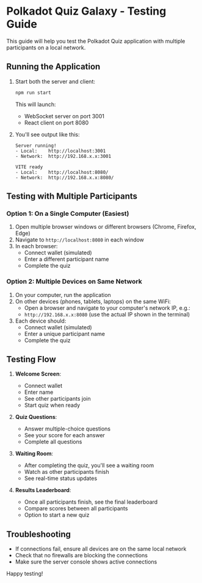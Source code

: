 # Polkadot Quiz Galaxy - Testing Guide

This guide will help you test the Polkadot Quiz application with multiple participants on a local network.

## Running the Application

1. Start both the server and client:

   ```bash
   npm run start
   ```

   This will launch:

   - WebSocket server on port 3001
   - React client on port 8080

2. You'll see output like this:

   ```
   Server running!
   - Local:    http://localhost:3001
   - Network:  http://192.168.x.x:3001

   VITE ready
   - Local:    http://localhost:8080/
   - Network:  http://192.168.x.x:8080/
   ```

## Testing with Multiple Participants

### Option 1: On a Single Computer (Easiest)

1. Open multiple browser windows or different browsers (Chrome, Firefox, Edge)
2. Navigate to `http://localhost:8080` in each window
3. In each browser:
   - Connect wallet (simulated)
   - Enter a different participant name
   - Complete the quiz

### Option 2: Multiple Devices on Same Network

1. On your computer, run the application
2. On other devices (phones, tablets, laptops) on the same WiFi:
   - Open a browser and navigate to your computer's network IP, e.g.:
   - `http://192.168.x.x:8080` (use the actual IP shown in the terminal)
3. Each device should:
   - Connect wallet (simulated)
   - Enter a unique participant name
   - Complete the quiz

## Testing Flow

1. **Welcome Screen**:

   - Connect wallet
   - Enter name
   - See other participants join
   - Start quiz when ready

2. **Quiz Questions**:

   - Answer multiple-choice questions
   - See your score for each answer
   - Complete all questions

3. **Waiting Room**:

   - After completing the quiz, you'll see a waiting room
   - Watch as other participants finish
   - See real-time status updates

4. **Results Leaderboard**:
   - Once all participants finish, see the final leaderboard
   - Compare scores between all participants
   - Option to start a new quiz

## Troubleshooting

- If connections fail, ensure all devices are on the same local network
- Check that no firewalls are blocking the connections
- Make sure the server console shows active connections

Happy testing!
